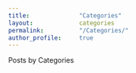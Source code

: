 ```yaml
---
title:              "Categories"
layout:             categories
permalink:          "/Categories/"
author_profile:     true
---
```

Posts by Categories

